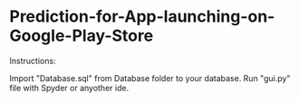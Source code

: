 # Prediction-for-App-launching-on-Google-Play-Store

Instructions:

Import "Database.sql" from Database folder to your database.
Run "gui.py" file with Spyder or anyother ide.
